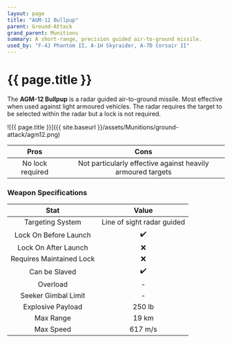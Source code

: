```yaml
---
layout: page
title: "AGM-12 Bullpup"
parent: Ground-Attack
grand_parent: Munitions
summary: A short-range, precision guided air-to-ground missile.
used_by: "F-4J Phantom II, A-1H Skyraider, A-7D Corsair II"
---
```


# {{ page.title }}

The **AGM-12 Bullpup** is a radar guided air-to-ground missile. Most effective when used against light armoured vehicles. The radar requires the target to be selected within the radar but a lock is not required.

![{{ page.title }}]({{ site.baseurl }}/assets/Munitions/ground-attack/agm12.png)

| Pros | Cons |
| :---: | :---: |
| No lock required | Not particularly effective against heavily armoured targets |

### Weapon Specifications

| Stat | Value |
|:-----:|:-----:|
| Targeting System | Line of sight radar guided |
| Lock On Before Launch | ✔️ |
| Lock On After Launch  | ❌ |
| Requires Maintained Lock  | ❌ |
| Can be Slaved  | ✔️ |
| Overload | - |
| Seeker Gimbal Limit | - |
| Explosive Payload | 250 lb |
| Max Range | 19 km |
| Max Speed | 617 m/s |
